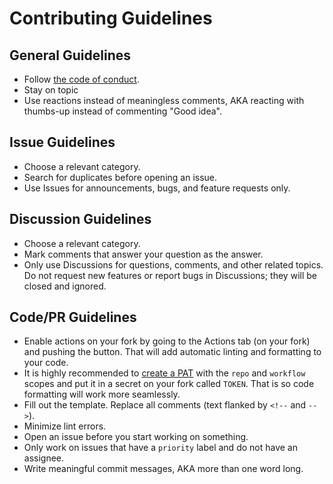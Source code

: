 # Contributing Guidelines

## General Guidelines

-   Follow [the code of conduct](CODE_OF_CONDUCT.md).
-   Stay on topic
-   Use reactions instead of meaningless comments, AKA reacting with thumbs-up instead of commenting "Good idea".

## Issue Guidelines

-   Choose a relevant category.
-   Search for duplicates before opening an issue.
-   Use Issues for announcements, bugs, and feature requests only.

## Discussion Guidelines

-   Choose a relevant category.
-   Mark comments that answer your question as the answer.
-   Only use Discussions for questions, comments, and other related topics. Do not request new features or report bugs in Discussions; they will be closed and ignored.

## Code/PR Guidelines

-   Enable actions on your fork by going to the Actions tab (on your fork) and pushing the button. That will add automatic linting and formatting to your code.
-   It is highly recommended to [create a PAT](https://github.com/settings/tokens/new) with the `repo` and `workflow` scopes and put it in a secret on your fork called `TOKEN`. That is so code formatting will work more seamlessly.
-   Fill out the template. Replace all comments (text flanked by `<!--` and `-->`).
-   Minimize lint errors.
-   Open an issue before you start working on something.
-   Only work on issues that have a `priority` label and do not have an assignee.
-   Write meaningful commit messages, AKA more than one word long.
